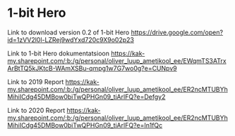 # 1-bit Hero
Link to download version 0.2 of 1-bit Hero
https://drive.google.com/open?id=1zVV2l0l-LZRej9wdYxd720c9X9o02p23

Link to 1-bit Hero dokumentatsioon
https://kak-my.sharepoint.com/:b:/g/personal/oliver_luup_ametikool_ee/EWqmTS3ATrxArBtTQ5kJKtcB-WAmXSBu-qmpg1w7G7wo0g?e=CUNpv9

Link to 2019 Report
https://kak-my.sharepoint.com/:b:/g/personal/oliver_luup_ametikool_ee/ER2ncMTUBYhMihiICdg45DMBow0biTwQPHGn09_tiArlFQ?e=Defgy2

Link to 2020 Report
https://kak-my.sharepoint.com/:b:/g/personal/oliver_luup_ametikool_ee/ER2ncMTUBYhMihiICdg45DMBow0biTwQPHGn09_tiArlFQ?e=In1fQc

